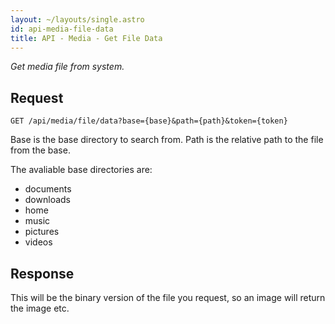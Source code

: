 ```yaml
---
layout: ~/layouts/single.astro
id: api-media-file-data
title: API - Media - Get File Data
---
```


_Get media file from system._

## Request

```http
GET /api/media/file/data?base={base}&path={path}&token={token}
```

Base is the base directory to search from. Path is the relative path to the file from the base.

The avaliable base directories are:

- documents
- downloads
- home
- music
- pictures
- videos

## Response

This will be the binary version of the file you request, so an image will return the image etc.
